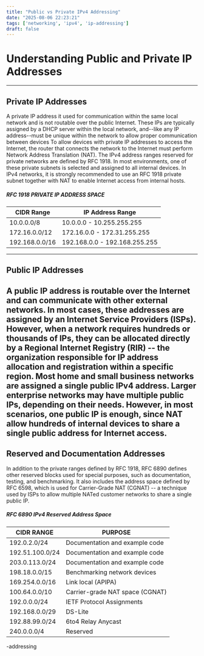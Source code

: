 ```yaml
---
title: "Public vs Private IPv4 Addressing"
date: "2025-08-06 22:23:21"
tags: ['networking', 'ipv4', 'ip-addressing']
draft: false
---
```


# Understanding Public and Private IP Addresses
---
## Private IP Addresses
A private IP address it used for communication within the same local network and is not routable over the public Internet. These IPs are typically assigned by a DHCP server within the local network, and--like any IP address--must be unique within the network to allow proper communication  between devices
To allow devices with private IP addresses to access the Internet, the router that connects the network to the Internet must perform Network Address Translation (NAT).
The IPv4 address ranges reserved for private networks are defined by RFC 1918. In most environments, one of these private subnets is selected and assigned to all internal devices. In IPv4 networks, it is strongly recommended to use an RFC 1918 private subnet together with NAT to enable Internet access from internal hosts.
##### RFC 1918 PRIVATE IP ADDRESS SPACE
| CIDR Range     | IP Address Range              |
| -------------- | ----------------------------- |
| 10.0.0.0/8     | 10.0.0.0 - 10.255.255.255     |
| 172.16.0.0/12  | 172.16.0.0 - 172.31.255.255   |
| 192.168.0.0/16 | 192.168.0.0 - 192.168.255.255 |
---
## Public IP Addresses
A public IP address is routable over the Internet and can communicate with other external networks. In most cases, these addresses are assigned by an Internet Service Providers (ISPs). However, when a network requires hundreds or thousands of IPs, they can be allocated directly by a Regional Internet Registry (RIR) -- the organization responsible for IP address allocation and registration within a specific region.
Most home and small business networks are assigned a single public IPv4 address. Larger enterprise networks may have multiple public IPs, depending on their needs. However, in most scenarios, one public IP is enough, since NAT allow hundreds of internal devices to share a single public address for Internet access.
---
## Reserved and Documentation Addresses
In addition to the private ranges defined by RFC 1918, RFC 6890 defines other reserved blocks used for special purposes, such as documentation, testing, and benchmarking. It also includes the address space defined by RFC 6598, which is used for Carrier-Grade NAT (CGNAT) -- a technique used by ISPs to allow multiple NATed customer networks to share a single public IP.
##### RFC 6890 IPv4 Reserved Address Space
| CIDR RANGE      | PURPOSE                         |
| --------------- | ------------------------------- |
| 192.0.2.0/24    | Documentation and example code  |
| 192.51.100.0/24 | Documentation and example code  |
| 203.0.113.0/24  | Documentation and example code  |
| 198.18.0.0/15   | Benchmarking network devices    |
| 169.254.0.0/16  | Link local (APIPA)              |
| 100.64.0.0/10   | Carrier-grade NAT space (CGNAT) |
| 192.0.0.0/24    | IETF Protocol Assignments       |
| 192.168.0.0/29  | DS-Lite                         |
| 192.88.99.0/24  | 6to4 Relay Anycast              |
| 240.0.0.0/4     | Reserved                        |
  -addressing
